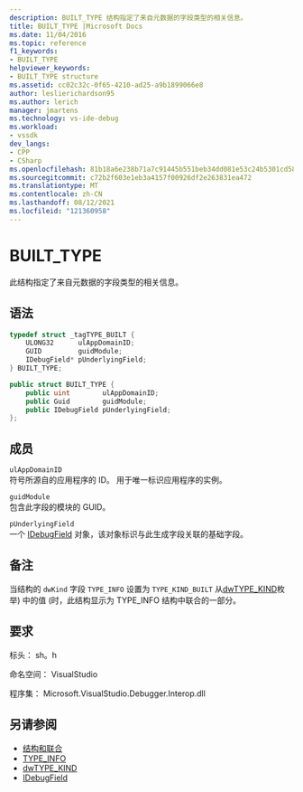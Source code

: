 ```yaml
---
description: BUILT_TYPE 结构指定了来自元数据的字段类型的相关信息。
title: BUILT_TYPE |Microsoft Docs
ms.date: 11/04/2016
ms.topic: reference
f1_keywords:
- BUILT_TYPE
helpviewer_keywords:
- BUILT_TYPE structure
ms.assetid: cc02c32c-0f65-4210-ad25-a9b1899066e8
author: leslierichardson95
ms.author: lerich
manager: jmartens
ms.technology: vs-ide-debug
ms.workload:
- vssdk
dev_langs:
- CPP
- CSharp
ms.openlocfilehash: 81b18a6e238b71a7c91445b551beb34dd081e53c24b5301cd58c495a04e1e733
ms.sourcegitcommit: c72b2f603e1eb3a4157f00926df2e263831ea472
ms.translationtype: MT
ms.contentlocale: zh-CN
ms.lasthandoff: 08/12/2021
ms.locfileid: "121360958"
---
```

# <a name="built_type"></a>BUILT_TYPE
此结构指定了来自元数据的字段类型的相关信息。

## <a name="syntax"></a>语法

```cpp
typedef struct _tagTYPE_BUILT {
    ULONG32      ulAppDomainID;
    GUID         guidModule;
    IDebugField* pUnderlyingField;
} BUILT_TYPE;
```

```csharp
public struct BUILT_TYPE {
    public uint        ulAppDomainID;
    public Guid        guidModule;
    public IDebugField pUnderlyingField;
};
```

## <a name="members"></a>成员
`ulAppDomainID`\
符号所源自的应用程序的 ID。 用于唯一标识应用程序的实例。

`guidModule`\
包含此字段的模块的 GUID。

`pUnderlyingField`\
一个 [IDebugField](../../../extensibility/debugger/reference/idebugfield.md) 对象，该对象标识与此生成字段关联的基础字段。

## <a name="remarks"></a>备注
当结构的[](../../../extensibility/debugger/reference/type-info.md) `dwKind` 字段 `TYPE_INFO` 设置为 `TYPE_KIND_BUILT` 从[dwTYPE_KIND](../../../extensibility/debugger/reference/dwtype-kind.md)枚举) 中的值 (时，此结构显示为 TYPE_INFO 结构中联合的一部分。

## <a name="requirements"></a>要求
标头： sh。h

命名空间： VisualStudio

程序集： Microsoft.VisualStudio.Debugger.Interop.dll

## <a name="see-also"></a>另请参阅
- [结构和联合](../../../extensibility/debugger/reference/structures-and-unions.md)
- [TYPE_INFO](../../../extensibility/debugger/reference/type-info.md)
- [dwTYPE_KIND](../../../extensibility/debugger/reference/dwtype-kind.md)
- [IDebugField](../../../extensibility/debugger/reference/idebugfield.md)
